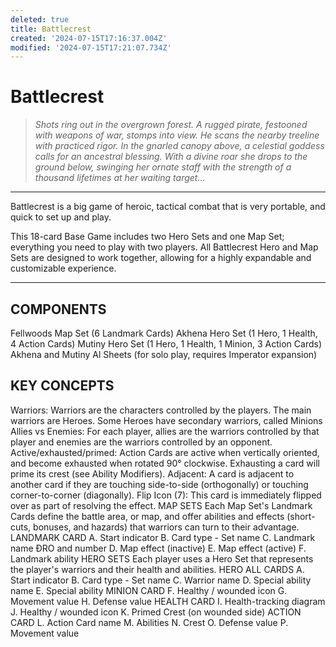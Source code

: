 ```yaml
---
deleted: true
title: Battlecrest
created: '2024-07-15T17:16:37.004Z'
modified: '2024-07-15T17:21:07.734Z'
---
```


# Battlecrest

> _Shots ring out in the overgrown forest. A rugged pirate, festooned with weapons of war, stomps into view. He scans the nearby treeline with practiced rigor. In the gnarled canopy above, a celestial goddess calls for an ancestral blessing. With a divine roar she drops to the ground below, swinging her ornate staff with the strength of a thousand lifetimes at her waiting target..._

---

Battlecrest is a big game of heroic, tactical combat that is very portable, and quick to set up and play.

This 18-card Base Game includes two Hero Sets and one Map Set; everything you need to play with two players. All Battlecrest Hero and Map Sets are designed to work together, allowing for a highly expandable and customizable experience.

---

## COMPONENTS
Fellwoods Map Set (6 Landmark Cards)
Akhena Hero Set (1 Hero, 1 Health, 4 Action Cards)
Mutiny Hero Set (1 Hero, 1 Health, 1 Minion, 3 Action Cards)
Akhena and Mutiny Al Sheets (for solo play, requires Imperator expansion)

## KEY CONCEPTS
Warriors: Warriors are the characters controlled by the players. The main warriors are Heroes. Some Heroes have secondary warriors, called Minions
Allies vs Enemies: For each player, allies are the warriors controlled by that player and enemies are the warriors controlled by an opponent.
Active/exhausted/primed: Action Cards are active when vertically oriented, and become exhausted when rotated 90° clockwise. Exhausting a card will prime its crest (see Ability Modifiers).
Adjacent: A card is adjacent to another card if they are touching side-to-side (orthogonally) or touching corner-to-corner (diagonally).
Flip Icon (7): This card is immediately flipped over as part of resolving the effect.
MAP SETS
Each Map Set's Landmark Cards define the battle area, or map, and offer abilities and effects (short-cuts, bonuses, and hazards) that warriors can turn to their advantage.
LANDMARK CARD
A. Start indicator
B. Card type - Set name
C. Landmark name
ĐRO
and number
D. Map effect (inactive)
E. Map effect (active)
F. Landmark ability
HERO SETS
Each player uses a Hero Set that represents the player's warriors and their health and abilities.
HERO
ALL CARDS
A. Start indicator
B. Card type - Set name
C. Warrior name
D. Special ability name
E. Special ability
MINION CARD
F. Healthy / wounded icon
G. Movement value
H. Defense value
HEALTH CARD
I. Health-tracking diagram
J. Healthy / wounded icon
K. Primed Crest (on wounded side)
ACTION CARD
L. Action Card name
M. Abilities
N. Crest
O. Defense value
P. Movement value

